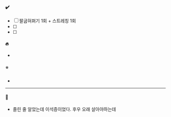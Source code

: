 #### ✔️
- [ ] 팔굽혀펴기 1회 + 스트레칭 1회
- [ ] 
- [ ] 

#### 🔥
- 

#### ⭐
- 

---
#### 📝
- 졸린 줄 알았는데 이석증이었다. 후우 오래 살아야하는데